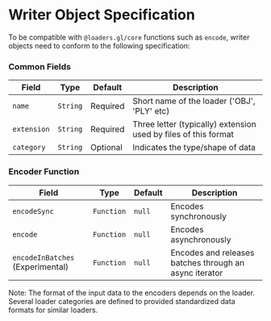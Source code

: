 # Writer Object Specification

To be compatible with `@loaders.gl/core` functions such as `encode`, writer objects need to conform to the following specification:

### Common Fields

| Field       | Type     | Default  | Description                                                     |
| ----------- | -------- | -------- | --------------------------------------------------------------- |
| `name`      | `String` | Required | Short name of the loader ('OBJ', 'PLY' etc)                     |
| `extension` | `String` | Required | Three letter (typically) extension used by files of this format |
| `category`  | `String` | Optional | Indicates the type/shape of data                                |

### Encoder Function

| Field                            | Type       | Default | Description                                            |
| -------------------------------- | ---------- | ------- | ------------------------------------------------------ |
| `encodeSync`                     | `Function` | `null`  | Encodes synchronously                                  |
| `encode`                         | `Function` | `null`  | Encodes asynchronously                                 |
| `encodeInBatches` (Experimental) | `Function` | `null`  | Encodes and releases batches through an async iterator |

Note: The format of the input data to the encoders depends on the loader. Several loader categories are defined to provided standardized data formats for similar loaders.
